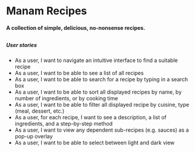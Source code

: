 # Manam Recipes

#### A collection of simple, delicious, no-nonsense recipes.

##

##### User stories

- As a user, I want to navigate an intuitive interface to find a suitable recipe
- As a user, I want to be able to see a list of all recipes
- As a user, I want to be able to search for a recipe by typing in a search box
- As a user, I want to be able to sort all displayed recipes by name, by number of ingredients, or by cooking time
- As a user, I want to be able to filter all displayed recipe by cuisine, type (meal, dessert, etc.)
- As a user, for each recipe, I want to see a description, a list of ingredients, and a step-by-step method
- As a user, I want to view any dependent sub-recipes (e.g. sauces) as a pop-up overlay
- As a user, I want to be able to select between light and dark view
